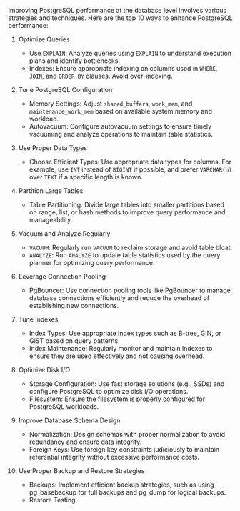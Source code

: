 Improving PostgreSQL performance at the database level involves various strategies and techniques. Here are the top 10 ways to enhance PostgreSQL performance:

1. Optimize Queries

   - Use `EXPLAIN`: Analyze queries using `EXPLAIN` to understand execution plans and identify bottlenecks.
   - Indexes: Ensure appropriate indexing on columns used in `WHERE`, `JOIN`, and `ORDER BY` clauses. Avoid over-indexing.

2. Tune PostgreSQL Configuration

   - Memory Settings: Adjust `shared_buffers`, `work_mem`, and `maintenance_work_mem` based on available system memory and workload.
   - Autovacuum: Configure autovacuum settings to ensure timely vacuuming and analyze operations to maintain table statistics.

3. Use Proper Data Types

   - Choose Efficient Types: Use appropriate data types for columns. For example, use `INT` instead of `BIGINT` if possible, and prefer `VARCHAR(n)` over `TEXT` if a specific length is known.

4. Partition Large Tables

   - Table Partitioning: Divide large tables into smaller partitions based on range, list, or hash methods to improve query performance and manageability.

5. Vacuum and Analyze Regularly

   - `VACUUM`: Regularly run `VACUUM` to reclaim storage and avoid table bloat.
   - `ANALYZE`: Run `ANALYZE` to update table statistics used by the query planner for optimizing query performance.

6. Leverage Connection Pooling

   - PgBouncer: Use connection pooling tools like PgBouncer to manage database connections efficiently and reduce the overhead of establishing new connections.

7. Tune Indexes

   - Index Types: Use appropriate index types such as B-tree, GIN, or GiST based on query patterns.
   - Index Maintenance: Regularly monitor and maintain indexes to ensure they are used effectively and not causing overhead.

8. Optimize Disk I/O

   - Storage Configuration: Use fast storage solutions (e.g., SSDs) and configure PostgreSQL to optimize disk I/O operations.
   - Filesystem: Ensure the filesystem is properly configured for PostgreSQL workloads.

9. Improve Database Schema Design

   - Normalization: Design schemas with proper normalization to avoid redundancy and ensure data integrity.
   - Foreign Keys: Use foreign key constraints judiciously to maintain referential integrity without excessive performance costs.

10. Use Proper Backup and Restore Strategies

    - Backups: Implement efficient backup strategies, such as using pg_basebackup for full backups and pg_dump for logical backups.
    - Restore Testing
